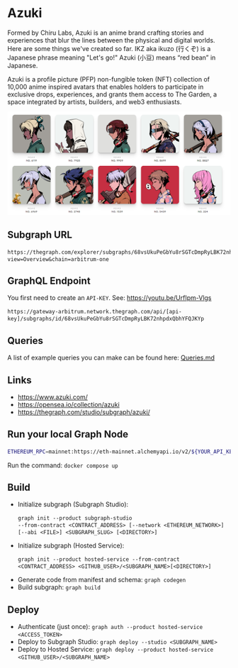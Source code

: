 # Azuki

Formed by Chiru Labs, Azuki is an anime brand crafting stories and experiences that blur the lines between the physical and digital worlds. Here are some things we've created so far. IKZ aka ikuzo (行くぞ) is a Japanese phrase meaning "Let's go!" Azuki (小豆) means “red bean” in Japanese.

Azuki is a profile picture (PFP) non-fungible token (NFT) collection of 10,000 anime inspired avatars that enables holders to participate in exclusive drops, experiences, and grants them access to The Garden, a space integrated by artists, builders, and web3 enthusiasts.

![Azuki](azuki.png)

## Subgraph URL
```
https://thegraph.com/explorer/subgraphs/68vsUkuPeGbYu8rSGTcDmpRyLBK72nhpdxQbhYFQJKYp?view=Overview&chain=arbitrum-one
```

## GraphQL Endpoint

You first need to create an `API-KEY`. See: https://youtu.be/UrfIpm-Vlgs
```
https://gateway-arbitrum.network.thegraph.com/api/[api-key]/subgraphs/id/68vsUkuPeGbYu8rSGTcDmpRyLBK72nhpdxQbhYFQJKYp
```
## Queries

A list of example queries you can make can be found here: [Queries.md](Queries.md)

## Links

- https://www.azuki.com/
- https://opensea.io/collection/azuki
- https://thegraph.com/studio/subgraph/azuki/

## Run your local Graph Node

```bash
ETHEREUM_RPC=mainnet:https://eth-mainnet.alchemyapi.io/v2/${YOUR_API_KEY}
```

Run the command: `docker compose up`

## Build

- Initialize subgraph (Subgraph Studio):
  ```
  graph init --product subgraph-studio
  --from-contract <CONTRACT_ADDRESS> [--network <ETHEREUM_NETWORK>] [--abi <FILE>] <SUBGRAPH_SLUG> [<DIRECTORY>]
  ```
- Initialize subgraph (Hosted Service):
  ```
  graph init --product hosted-service --from-contract <CONTRACT_ADDRESS> <GITHUB_USER>/<SUBGRAPH_NAME>[<DIRECTORY>]
  ```
- Generate code from manifest and schema: `graph codegen`
- Build subgraph: `graph build`

## Deploy

- Authenticate (just once): `graph auth --product hosted-service <ACCESS_TOKEN>`
- Deploy to Subgraph Studio: `graph deploy --studio <SUBGRAPH_NAME>`
- Deploy to Hosted Service: `graph deploy --product hosted-service <GITHUB_USER>/<SUBGRAPH_NAME>`
